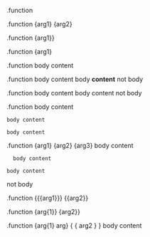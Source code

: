 .function

.function {arg1} {arg2}

.function {arg1\}}

.function \{arg1}

.function 
  body content

.function
   body content
   body **content**
not body

.function
      body content
    body content
not body

.function
    body content

    body content

    body content

.function {arg1} {arg2} {arg3}
    body content

      body content

    body content
not body

.function {{{arg1}}} {{arg2}}

.function {arg{1}} {arg2}}

.function {arg{1} arg} { { arg2 } }
    body content